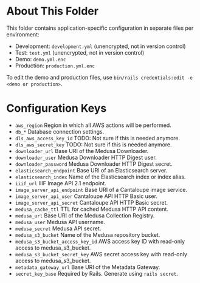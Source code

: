 # About This Folder

This folder contains application-specific configuration in separate files per
environment:

* Development: `development.yml` (unencrypted, not in version control)
* Test: `test.yml` (unencrypted, not in version control)
* Demo: `demo.yml.enc`
* Production: `production.yml.enc`

To edit the demo and production files, use
`bin/rails credentials:edit -e <demo or production>`.

# Configuration Keys

* `aws_region`                     Region in which all AWS actions will be
                                   performed.
* `db_*`                           Database connection settings.
* `dls_aws_access_key_id`          TODO: Not sure if this is needed anymore.
* `dls_aws_secret_key`             TODO: Not sure if this is needed anymore.
* `downloader_url`                 Base URI of the Medusa Downloader.
* `downloader_user`                Medusa Downloader HTTP Digest user.
* `downloader_password`            Medusa Downloader HTTP Digest secret.
* `elasticsearch_endpoint`         Base URI of an Elasticsearch server.
* `elasticsearch_index`            Name of the Elasticsearch index or index
                                   alias.
* `iiif_url`                       IIIF Image API 2.1 endpoint.
* `image_server_api_endpoint`      Base URI of a Cantaloupe image service.
* `image_server_api_user`          Cantaloupe API HTTP Basic user.
* `image_server_api_secret`        Cantaloupe API HTTP Basic secret.
* `medusa_cache_ttl`               TTL for cached Medusa HTTP API content.
* `medusa_url`                     Base URI of the Medusa Collection Registry.
* `medusa_user`                    Medusa API username.
* `medusa_secret`                  Medusa API secret.
* `medusa_s3_bucket`               Name of the Medusa repository bucket.
* `medusa_s3_bucket_access_key_id` AWS access key ID with read-only access to
                                   medusa_s3_bucket.
* `medusa_s3_bucket_secret_key`    AWS secret access key with read-only access
                                   to medusa_s3_bucket.
* `metadata_gateway_url`           Base URI of the Metadata Gateway.
* `secret_key_base`                Required by Rails. Generate using
                                   `rails secret`.